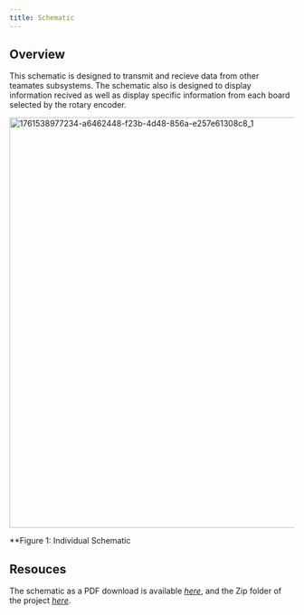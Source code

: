 ```yaml
---
title: Schematic
---
```


## Overview
This schematic is designed to transmit and recieve data from other teamates subsystems. The schematic also is designed to display information recived as well as display specific information from each board selected by the rotary encoder.

<img width="1024" height="726" alt="1761538977234-a6462448-f23b-4d48-856a-e257e61308c8_1" src="https://github.com/user-attachments/assets/fcead6b6-ae7f-4f34-8e78-d98a23e4ae81" />


**Figure 1: Individual Schematic

## Resouces

The schematic as a PDF download is available [*here*](KeltonJensenSubsystemSchematicDesign.pdf), and the Zip folder of the project [*here*](docs/04-Schematic/KeltonJensenSubsystemSchematicDesign.zip).
